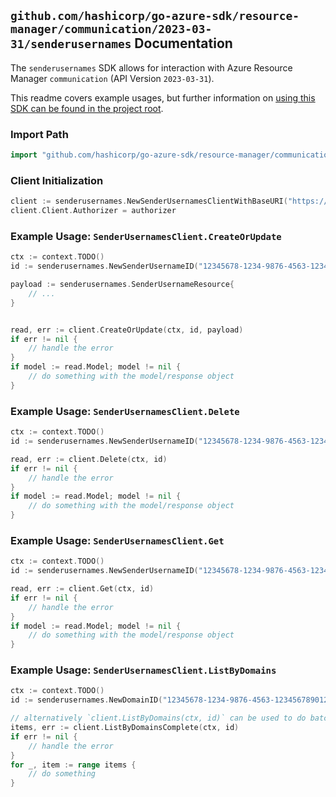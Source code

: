 
## `github.com/hashicorp/go-azure-sdk/resource-manager/communication/2023-03-31/senderusernames` Documentation

The `senderusernames` SDK allows for interaction with Azure Resource Manager `communication` (API Version `2023-03-31`).

This readme covers example usages, but further information on [using this SDK can be found in the project root](https://github.com/hashicorp/go-azure-sdk/tree/main/docs).

### Import Path

```go
import "github.com/hashicorp/go-azure-sdk/resource-manager/communication/2023-03-31/senderusernames"
```


### Client Initialization

```go
client := senderusernames.NewSenderUsernamesClientWithBaseURI("https://management.azure.com")
client.Client.Authorizer = authorizer
```


### Example Usage: `SenderUsernamesClient.CreateOrUpdate`

```go
ctx := context.TODO()
id := senderusernames.NewSenderUsernameID("12345678-1234-9876-4563-123456789012", "example-resource-group", "emailServiceName", "domainName", "senderUsernameName")

payload := senderusernames.SenderUsernameResource{
	// ...
}


read, err := client.CreateOrUpdate(ctx, id, payload)
if err != nil {
	// handle the error
}
if model := read.Model; model != nil {
	// do something with the model/response object
}
```


### Example Usage: `SenderUsernamesClient.Delete`

```go
ctx := context.TODO()
id := senderusernames.NewSenderUsernameID("12345678-1234-9876-4563-123456789012", "example-resource-group", "emailServiceName", "domainName", "senderUsernameName")

read, err := client.Delete(ctx, id)
if err != nil {
	// handle the error
}
if model := read.Model; model != nil {
	// do something with the model/response object
}
```


### Example Usage: `SenderUsernamesClient.Get`

```go
ctx := context.TODO()
id := senderusernames.NewSenderUsernameID("12345678-1234-9876-4563-123456789012", "example-resource-group", "emailServiceName", "domainName", "senderUsernameName")

read, err := client.Get(ctx, id)
if err != nil {
	// handle the error
}
if model := read.Model; model != nil {
	// do something with the model/response object
}
```


### Example Usage: `SenderUsernamesClient.ListByDomains`

```go
ctx := context.TODO()
id := senderusernames.NewDomainID("12345678-1234-9876-4563-123456789012", "example-resource-group", "emailServiceName", "domainName")

// alternatively `client.ListByDomains(ctx, id)` can be used to do batched pagination
items, err := client.ListByDomainsComplete(ctx, id)
if err != nil {
	// handle the error
}
for _, item := range items {
	// do something
}
```
